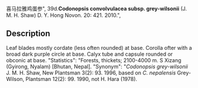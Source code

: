 喜马拉雅鸡蛋参",
39d.**Codonopsis convolvulacea subsp. grey-wilsonii** (J. M. H. Shaw) D. Y. Hong Novon. 20: 421. 2010.",

## Description
Leaf blades mostly cordate (less often rounded) at base. Corolla ofter with a broad dark purple circle at base. Calyx tube and capsule rounded or obconic at base.
  "Statistics": "Forests, thickets; 2100-4000 m. S Xizang (Gyirong, Nyalam) [Bhutan, Nepal].
  "Synonym": "*Codonopsis grey-wilsonii* J. M. H. Shaw, New Plantsman 3(2): 93. 1996, based on *C. nepalensis* Grey-Wilson, Plantsman 12(2): 99. 1990, not H. Hara (1978).
